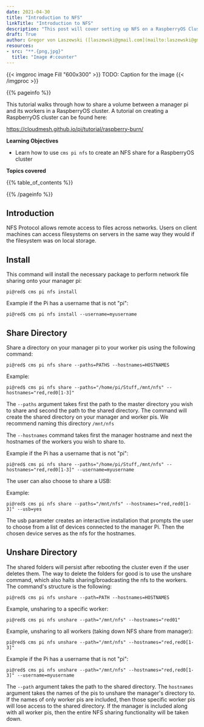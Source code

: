 ```yaml
---
date: 2021-04-30
title: "Introduction to NFS"
linkTitle: "Introduction to NFS"
description: "This post will cover setting up NFS on a RaspberryOS Cluster"
draft: True
author: Gregor von Laszewski ([laszewski@gmail.com](mailto:laszewski@gmail.com)) [laszewski.github.io](https://laszewski.github.io)
resources:
- src: "**.{png,jpg}"
  title: "Image #:counter"
---
```


{{< imgproc image Fill "600x300" >}}
TODO: Caption for the image
{{< /imgproc >}}

{{% pageinfo %}}

This tutorial walks through how to share a volume between a manager pi and its workers in a RaspberryOS cluster. A tutorial on creating a RaspberryOS cluster can be found here:

<https://cloudmesh.github.io/pi/tutorial/raspberry-burn/>

**Learning Objectives**

* Learn how to use ```cms pi nfs``` to create an NFS share for a RaspberryOS cluster
  
**Topics covered**

{{% table_of_contents %}}

{{% /pageinfo %}}

## Introduction

NFS Protocol allows remote access to files across networks. Users on client machines can access filesystems on servers in the same way they would if the filesystem was on local storage. 

## Install

This command will install the necessary package to perform network file sharing onto your manager pi:

```
pi@red$ cms pi nfs install
```

Example if the Pi has a username that is not "pi":

```
pi@red$ cms pi nfs install --username=myusername
```

## Share Directory

Share a directory on your manager pi to your worker pis using the following command:

```
pi@red$ cms pi nfs share --paths=PATHS --hostnames=HOSTNAMES
```

Example:

```
pi@red$ cms pi nfs share --paths="/home/pi/Stuff,/mnt/nfs" --hostnames="red,red0[1-3]"
```

The ```--paths``` argument takes first the path to the master directory you wish to share and second the path to the shared directory. The command will create the shared directory on your manager and worker pis. We recommend naming this directory ```/mnt/nfs``` 

The ```--hostnames``` command takes first the manager hostname and next the hostnames of the workers you wish to share to.

Example if the Pi has a username that is not "pi":

```
pi@red$ cms pi nfs share --paths="/home/pi/Stuff,/mnt/nfs" --hostnames="red,red0[1-3]" --username=myusername
```

The user can also choose to share a USB:

Example:

```
pi@red$ cms pi nfs share --paths="/mnt/nfs" --hostnames="red,red0[1-3]" --usb=yes
```

The usb parameter creates an interactive installation that prompts the user to choose from a list of devices connected to the manager Pi.
Then the chosen device serves as the nfs for the hostnames.

## Unshare Directory

The shared folders will persist after rebooting the cluster even if the user deletes them. The way to delete the folders for good
is to use the unshare command, which also halts sharing/broadcasting the nfs to the workers. The command's structure is the following:

```
pi@red$ cms pi nfs unshare --path=PATH --hostnames=HOSTNAMES
```

Example, unsharing to a specific worker:

```
pi@red$ cms pi nfs unshare --path="/mnt/nfs" --hostnames="red01"
```

Example, unsharing to all workers (taking down NFS share from manager):

```
pi@red$ cms pi nfs unshare --path="/mnt/nfs" --hostnames="red,red0[1-3]"
```

Example if the Pi has a username that is not "pi":

```
pi@red$ cms pi nfs unshare --path="/mnt/nfs" --hostnames="red,red0[1-3]" --username=myusername
```

The ```--path``` argument takes the path to the shared directory. The ```hostnames``` argument takes the names of the pis to unshare the manager's directory to. If the names of only worker pis are included, then those specific worker pis will lose access to the shared directory. If the manager is included along with all worker pis, then the entire NFS sharing functionality will be taken down. 

